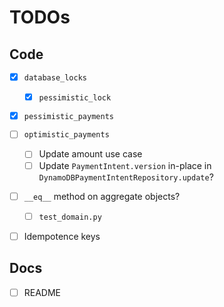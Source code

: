# TODOs

## Code

- [x] `database_locks`

  - [x] `pessimistic_lock`

- [x] `pessimistic_payments`

- [ ] `optimistic_payments`

  - [ ] Update amount use case
  - [ ] Update `PaymentIntent.version` in-place in `DynamoDBPaymentIntentRepository.update`?

- [ ] `__eq__` method on aggregate objects?

  - [ ] `test_domain.py`

- [ ] Idempotence keys

## Docs

- [ ] README
